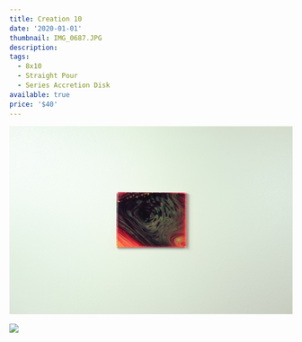 ```yaml
---
title: Creation 10
date: '2020-01-01'
thumbnail: IMG_0687.JPG
description: 
tags:
  - 8x10
  - Straight Pour
  - Series Accretion Disk
available: true
price: '$40'
---
```


![](IMG_0683.JPG)

![](IMG_0688.JPG)

